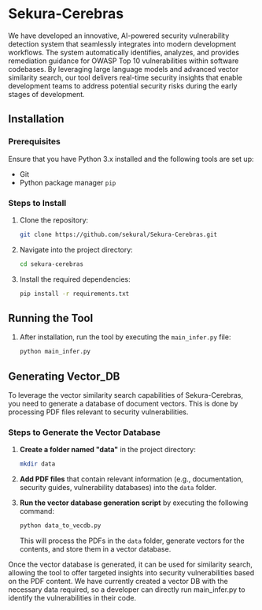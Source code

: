 # Sekura-Cerebras

We have developed an innovative, AI-powered security vulnerability detection system that seamlessly integrates into modern development workflows. The system automatically identifies, analyzes, and provides remediation guidance for OWASP Top 10 vulnerabilities within software codebases. By leveraging large language models and advanced vector similarity search, our tool delivers real-time security insights that enable development teams to address potential security risks during the early stages of development.

## Installation

### Prerequisites

Ensure that you have Python 3.x installed and the following tools are set up:

- Git
- Python package manager `pip`

### Steps to Install

1. Clone the repository:

    ```bash
    git clone https://github.com/sekural/Sekura-Cerebras.git
    ```

2. Navigate into the project directory:

    ```bash
    cd sekura-cerebras
    ```

3. Install the required dependencies:

    ```bash
    pip install -r requirements.txt
    ```

## Running the Tool

1. After installation, run the tool by executing the `main_infer.py` file:

    ```bash
    python main_infer.py
    ```

## Generating Vector_DB

To leverage the vector similarity search capabilities of Sekura-Cerebras, you need to generate a database of document vectors. This is done by processing PDF files relevant to security vulnerabilities.

### Steps to Generate the Vector Database

1. **Create a folder named "data"** in the project directory:

    ```bash
    mkdir data
    ```

2. **Add PDF files** that contain relevant information (e.g., documentation, security guides, vulnerability databases) into the `data` folder.

3. **Run the vector database generation script** by executing the following command:

    ```bash
    python data_to_vecdb.py
    ```

    This will process the PDFs in the `data` folder, generate vectors for the contents, and store them in a vector database.

Once the vector database is generated, it can be used for similarity search, allowing the tool to offer targeted insights into security vulnerabilities based on the PDF content. We have currently created a vector DB with the necessary data required, so a developer can directly run main_infer.py to identify the vulnerabilities in their code.

